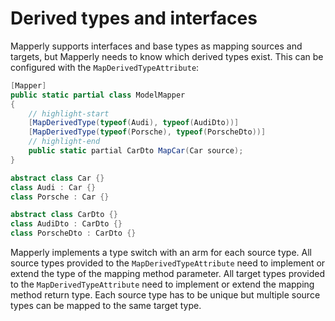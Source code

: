 # Derived types and interfaces

Mapperly supports interfaces and base types as mapping sources and targets,
but Mapperly needs to know which derived types exist.
This can be configured with the `MapDerivedTypeAttribute`:

```csharp
[Mapper]
public static partial class ModelMapper
{
    // highlight-start
    [MapDerivedType(typeof(Audi), typeof(AudiDto))]
    [MapDerivedType(typeof(Porsche), typeof(PorscheDto))]
    // highlight-end
    public static partial CarDto MapCar(Car source);
}

abstract class Car {}
class Audi : Car {}
class Porsche : Car {}

abstract class CarDto {}
class AudiDto : CarDto {}
class PorscheDto : CarDto {}
```

Mapperly implements a type switch with an arm for each source type.
All source types provided to the `MapDerivedTypeAttribute`
need to implement or extend the type of the mapping method parameter.
All target types provided to the `MapDerivedTypeAttribute`
need to implement or extend the mapping method return type.
Each source type has to be unique but multiple source types can be mapped to the same target type.
